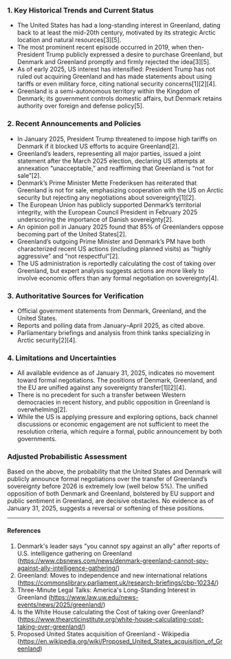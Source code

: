 ### 1. Key Historical Trends and Current Status

- The United States has had a long-standing interest in Greenland, dating back to at least the mid-20th century, motivated by its strategic Arctic location and natural resources[3][5].
- The most prominent recent episode occurred in 2019, when then-President Trump publicly expressed a desire to purchase Greenland, but Denmark and Greenland promptly and firmly rejected the idea[3][5].
- As of early 2025, US interest has intensified: President Trump has not ruled out acquiring Greenland and has made statements about using tariffs or even military force, citing national security concerns[1][2][4].
- Greenland is a semi-autonomous territory within the Kingdom of Denmark; its government controls domestic affairs, but Denmark retains authority over foreign and defense policy[5].

### 2. Recent Announcements and Policies

- In January 2025, President Trump threatened to impose high tariffs on Denmark if it blocked US efforts to acquire Greenland[2].
- Greenland’s leaders, representing all major parties, issued a joint statement after the March 2025 election, declaring US attempts at annexation “unacceptable,” and reaffirming that Greenland is “not for sale”[2].
- Denmark’s Prime Minister Mette Frederiksen has reiterated that Greenland is not for sale, emphasizing cooperation with the US on Arctic security but rejecting any negotiations about sovereignty[1][2].
- The European Union has publicly supported Denmark’s territorial integrity, with the European Council President in February 2025 underscoring the importance of Danish sovereignty[2].
- An opinion poll in January 2025 found that 85% of Greenlanders oppose becoming part of the United States[2].
- Greenland’s outgoing Prime Minister and Denmark’s PM have both characterized recent US actions (including planned visits) as “highly aggressive” and “not respectful”[2].
- The US administration is reportedly calculating the cost of taking over Greenland, but expert analysis suggests actions are more likely to involve economic offers than any formal negotiation on sovereignty[4].

### 3. Authoritative Sources for Verification

- Official government statements from Denmark, Greenland, and the United States.
- Reports and polling data from January–April 2025, as cited above.
- Parliamentary briefings and analysis from think tanks specializing in Arctic security[2][4].

### 4. Limitations and Uncertainties

- All available evidence as of January 31, 2025, indicates no movement toward formal negotiations. The positions of Denmark, Greenland, and the EU are unified against any sovereignty transfer[1][2][4].
- There is no precedent for such a transfer between Western democracies in recent history, and public opposition in Greenland is overwhelming[2].
- While the US is applying pressure and exploring options, back channel discussions or economic engagement are not sufficient to meet the resolution criteria, which require a formal, public announcement by both governments.

### Adjusted Probabilistic Assessment

Based on the above, the probability that the United States and Denmark will publicly announce formal negotiations over the transfer of Greenland’s sovereignty before 2026 is extremely low (well below 5%). The unified opposition of both Denmark and Greenland, bolstered by EU support and public sentiment in Greenland, are decisive obstacles. No evidence as of January 31, 2025, suggests a reversal or softening of these positions.

---

#### References
1. Denmark's leader says "you cannot spy against an ally" after reports of U.S. intelligence gathering on Greenland (https://www.cbsnews.com/news/denmark-greenland-cannot-spy-against-ally-intelligence-gathering/)
2. Greenland: Moves to independence and new international relations (https://commonslibrary.parliament.uk/research-briefings/cbp-10234/)
3. Three-Minute Legal Talks: America's Long-Standing Interest in Greenland (https://www.law.uw.edu/news-events/news/2025/greenland/)
4. Is the White House calculating the Cost of taking over Greenland? (https://www.thearcticinstitute.org/white-house-calculating-cost-taking-over-greenland/)
5. Proposed United States acquisition of Greenland - Wikipedia (https://en.wikipedia.org/wiki/Proposed_United_States_acquisition_of_Greenland)